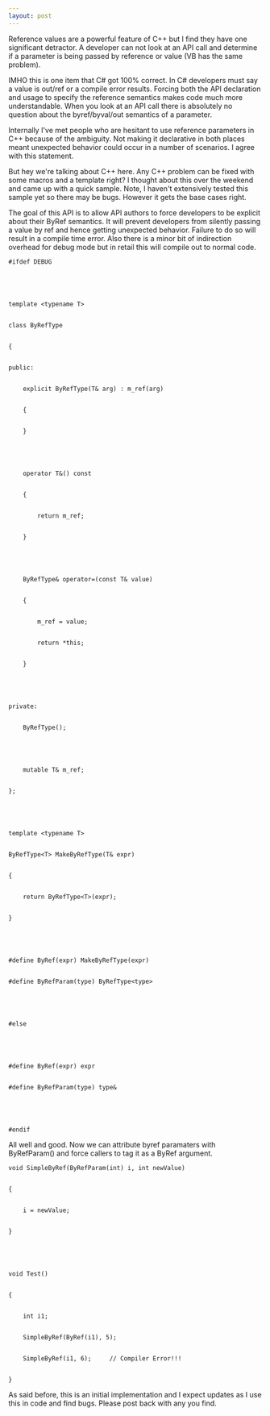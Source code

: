 ```yaml
---
layout: post
---
```

Reference values are a powerful feature of C++ but I find they have one
significant detractor.  A developer can not look at an API call and determine
if a parameter is being passed by reference or value (VB has the same
problem).

IMHO this is one item that C# got 100% correct.  In C# developers must say a
value is out/ref or a compile error results.  Forcing both the API declaration
and usage to specify the reference semantics makes code much more
understandable.  When you look at an API call there is absolutely no question
about the byref/byval/out semantics of a parameter.

Internally I've met people who are hesitant to use reference parameters in C++
because of the ambiguity.  Not making it declarative in both places meant
unexpected behavior could occur in a number of scenarios.  I agree with this
statement.

But hey we're talking about C++ here.  Any C++ problem can be fixed with some
macros and a template right?  I thought about this over the weekend and came
up with a quick sample.  Note, I haven't extensively tested this sample yet so
there may be bugs.  However it gets the base cases right.

The goal of this API is to allow API authors to force developers to be
explicit about their ByRef semantics.  It will prevent developers from
silently passing a value by ref and hence getting unexpected behavior.
Failure to do so will result in a compile time error.  Also there is a minor
bit of indirection overhead for debug mode but in retail this will compile out
to normal code.

    
    
    #ifdef DEBUG


    


    template <typename T>


    class ByRefType


    {


    public:


        explicit ByRefType(T& arg) : m_ref(arg)


        {


        }


    


        operator T&() const 


        {


            return m_ref;


        }


    


        ByRefType& operator=(const T& value)


        {


            m_ref = value;


            return *this;


        }


    


    private:


        ByRefType();


    


        mutable T& m_ref;


    };


    


    template <typename T>


    ByRefType<T> MakeByRefType(T& expr)


    {


        return ByRefType<T>(expr);


    }


    


    #define ByRef(expr) MakeByRefType(expr)


    #define ByRefParam(type) ByRefType<type> 


    


    #else


    


    #define ByRef(expr) expr


    #define ByRefParam(type) type&


    


    #endif

All well and good.  Now we can attribute byref paramaters with ByRefParam()
and force callers to tag it as a ByRef argument.

    
    
    void SimpleByRef(ByRefParam(int) i, int newValue)


    {


        i = newValue;


    }


    


    void Test()


    {


        int i1;


        SimpleByRef(ByRef(i1), 5);


        SimpleByRef(i1, 6);     // Compiler Error!!!


    }

As said before, this is an initial implementation and I expect updates as I
use this in code and find bugs.  Please post back with any you find.


